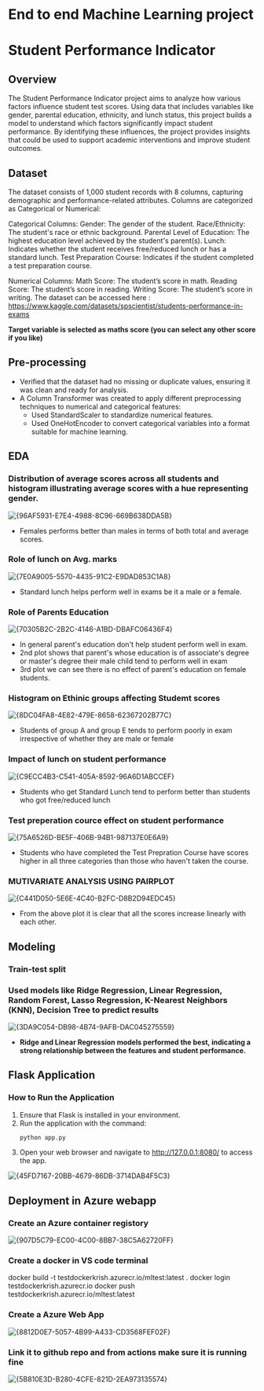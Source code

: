 # End to end Machine Learning project
# Student Performance Indicator
## Overview
The Student Performance Indicator project aims to analyze how various factors influence student test scores. Using data that includes variables like gender, parental education, ethnicity, and lunch status, this project builds a model to understand which factors significantly impact student performance. By identifying these influences, the project provides insights that could be used to support academic interventions and improve student outcomes.

## Dataset
The dataset consists of 1,000 student records with 8 columns, capturing demographic and performance-related attributes. Columns are categorized as Categorical or Numerical:

Categorical Columns:
Gender: The gender of the student.
Race/Ethnicity: The student's race or ethnic background.
Parental Level of Education: The highest education level achieved by the student's parent(s).
Lunch: Indicates whether the student receives free/reduced lunch or has a standard lunch.
Test Preparation Course: Indicates if the student completed a test preparation course.

Numerical Columns:
Math Score: The student’s score in math.
Reading Score: The student’s score in reading.
Writing Score: The student’s score in writing.
The dataset can be accessed here : https://www.kaggle.com/datasets/spscientist/students-performance-in-exams

**Target variable is selected as maths score (you can select any other score if you like)**

## Pre-processing
* Verified that the dataset had no missing or duplicate values, ensuring it was clean and ready for analysis.
* A Column Transformer was created to apply different preprocessing techniques to numerical and categorical features:
  * Used StandardScaler to standardize numerical features.
  * Used OneHotEncoder to convert categorical variables into a format suitable for machine learning. 


## EDA
### Distribution of average scores across all students and  histogram illustrating average scores with a hue representing gender.
![{96AF5931-E7E4-4988-8C96-669B638DDA5B}](https://github.com/user-attachments/assets/d50d78d4-6395-4727-bd42-fb3fe6ea7825)
* Females performs better than males in terms of both total and average scores.

### Role of lunch on Avg. marks
![{7E0A9005-5570-4435-91C2-E9DAD853C1A8}](https://github.com/user-attachments/assets/0d76e638-ca16-4794-b044-7530b29d96fc)
* Standard lunch helps perform well in exams be it a male or a female.

### Role of Parents Education
![{70305B2C-2B2C-4146-A1BD-DBAFC06436F4}](https://github.com/user-attachments/assets/7d7d863a-58af-4345-814c-e60bb458cef8)
* In general parent's education don't help student perform well in exam.
* 2nd plot shows that parent's whose education is of associate's degree or master's degree their male child tend to perform well in exam
* 3rd plot we can see there is no effect of parent's education on female students.

### Histogram on Ethinic groups affecting Studemt scores
![{8DC04FA8-4E82-479E-8658-62367202B77C}](https://github.com/user-attachments/assets/37a996f6-08fc-492d-bb4a-69c98859fc4b)
* Students of group A and group E tends to perform poorly in exam irrespective of whether they are male or female

### Impact of lunch on student performance
![{C9ECC4B3-C541-405A-8592-96A6D1ABCCEF}](https://github.com/user-attachments/assets/c1cc7a7b-b5bd-42be-beca-d14293004f5b)
* Students who get Standard Lunch tend to perform better than students who got free/reduced lunch

### Test preperation cource effect on student performance
![{75A6526D-BE5F-406B-94B1-987137E0E6A9}](https://github.com/user-attachments/assets/36717e9e-e049-466f-8ab4-d6f79ab07cc8)
* Students who have completed the Test Prepration Course have scores higher in all three categories than those who haven't taken the course.

### MUTIVARIATE ANALYSIS USING PAIRPLOT
![{C441D050-5E6E-4C40-B2FC-D8B2D94EDC45}](https://github.com/user-attachments/assets/3d3b605c-f94f-4b96-83c9-946e82844d48)
* From the above plot it is clear that all the scores increase linearly with each other.

## Modeling
### Train-test split
### Used models like **Ridge Regression**, **Linear Regression**, **Random Forest**, **Lasso Regression**, **K-Nearest Neighbors (KNN)**, **Decision Tree** to predict results

![{3DA9C054-DB98-4B74-9AFB-DAC045275559}](https://github.com/user-attachments/assets/bbba3cd1-3e2d-4fa3-971d-f81270b12396)

* **Ridge and Linear Regression models performed the best, indicating a strong relationship between the features and student performance.**


## Flask Application
### How to Run the Application
1. Ensure that Flask is installed in your environment.
2. Run the application with the command:
   ```bash
   python app.py
3. Open your web browser and navigate to http://127.0.0.1:8080/ to access the app.

![{45FD7167-20BB-4679-86DB-3714DAB4F5C3}](https://github.com/user-attachments/assets/6539eb9f-da48-4776-ae61-17dcae232c82)

## Deployment in Azure webapp
### Create an Azure container registory 
![{907D5C79-EC00-4C00-8BB7-38C5A62720FF}](https://github.com/user-attachments/assets/7a34141e-0b11-45f3-8023-0852e0780b15)

### Create a docker in VS code terminal
docker build -t testdockerkrish.azurecr.io/mltest:latest .
docker login testdockerkrish.azurecr.io
docker push testdockerkrish.azurecr.io/mltest:latest

### Create a Azure Web App 
![{8812D0E7-5057-4B99-A433-CD3568FEF02F}](https://github.com/user-attachments/assets/367483ff-307c-4141-a4c0-ffcc5004c431)

### Link it to github repo and from actions make sure it is running fine
![{5B810E3D-B280-4CFE-821D-2EA973135574}](https://github.com/user-attachments/assets/4f72d575-877b-408c-aa29-73b36485e3bc)



